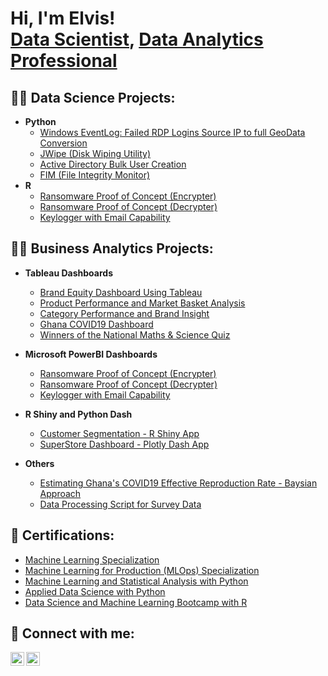 <h1>Hi, I'm Elvis! <br/><a href="https://github.com/joshmadakor1">Data Scientist</a>, <a href="https://www.linkedin.com/in/joshmadakor/">Data Analytics Professional</a>

<h2>👨‍💻 Data Science Projects:</h2>

- <b>Python</b>
  - [Windows EventLog: Failed RDP Logins Source IP to full GeoData Conversion](https://github.com/joshmadakor1/Sentinel-Lab)
  - [JWipe (Disk Wiping Utility)](https://github.com/joshmadakor1/Jwipe.PowerShell)
  - [Active Directory Bulk User Creation](https://github.com/joshmadakor1/AD_PS)
  - [FIM (File Integrity Monitor)](https://github.com/joshmadakor1/PowerShell-Integrity-FIM)
- <b>R</b>
  - [Ransomware Proof of Concept (Encrypter)](https://github.com/joshmadakor1/EncrypterPOC)
  - [Ransomware Proof of Concept (Decrypter)](https://github.com/joshmadakor1/DecrypterPOC)
  - [Keylogger with Email Capability](https://github.com/joshmadakor1/Key-Logger-With-Email)


 
<h2>👨‍💻 Business Analytics Projects:</h2>

- <b>Tableau Dashboards</b>
  - [Brand Equity Dashboard Using Tableau](https://github.com/graphshade/brand_disposition_dashboard.git)
  - [Product Performance and Market Basket Analysis](https://github.com/graphshade/market_basket_analysis.git)
  - [Category Performance and Brand Insight](https://github.com/graphshade/category_performance.git)
  - [Ghana COVID19 Dashboard](https://github.com/graphshade/covid19_dashboard.git)
  - [Winners of the National Maths & Science Quiz](https://github.com/graphshade/nmsq.git)

- <b>Microsoft PowerBI Dashboards</b>
  - [Ransomware Proof of Concept (Encrypter)](https://github.com/joshmadakor1/EncrypterPOC)
  - [Ransomware Proof of Concept (Decrypter)](https://github.com/joshmadakor1/DecrypterPOC)
  - [Keylogger with Email Capability](https://github.com/joshmadakor1/Key-Logger-With-Email)

- <b>R Shiny and Python Dash</b>
  - [Customer Segmentation - R Shiny App](https://github.com/graphshade/customer_segmentation_shiny_app.git)
  - [SuperStore Dashboard - Plotly Dash App](https://github.com/graphshade/plotly_dash.git)

  
- <b>Others</b>
  - [Estimating Ghana's COVID19 Effective Reproduction Rate - Baysian Approach](https://github.com/graphshade/COVID19.git)
  - [Data Processing Script for Survey Data](https://github.com/graphshade/data_processing_script.git)
 
<h2>&#127941 Certifications:</h2>

- [Machine Learning Specialization](https://coursera.org/verify/specialization/FLALJYTL2PYX)
- [Machine Learning for Production (MLOps) Specialization](https://coursera.org/verify/specialization/4U5J3UXFT2Q4)
- [Machine Learning and Statistical Analysis with Python](https://wqu.thedataincubator.com/certificate/5737162104373248)
- [Applied Data Science with Python](https://wqu.thedataincubator.com/certificate/4848143535439872)
- [Data Science and Machine Learning Bootcamp with R](http://ude.my/UC-IPMEEM1N)

<h2> 🤳 Connect with me:</h2>

[<img align="left" alt="ElvisAgbenyega | Twitter" width="22px" src="https://cdn.jsdelivr.net/npm/simple-icons@v3/icons/twitter.svg" />][twitter]
[<img align="left" alt="ElvisAgbenyega | LinkedIn" width="22px" src="https://cdn.jsdelivr.net/npm/simple-icons@v3/icons/linkedin.svg" />][linkedin]


[twitter]: https://twitter.com/graphshade
[linkedin]: https://www.linkedin.com/in/elvis-agbenyega/
